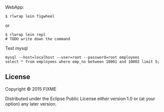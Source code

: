 
WebApp:
```fish
$ rlwrap lein figwheel
```

or
```fish
$ rlwrap lein repl
# TODO write down the command
```

Test mysql
```mysql
mysql --host=localhost --user=root --password=root employees
select * from employees where emp_no between 10001 and 10002 limit 5;
```
## License

Copyright © 2015 FIXME

Distributed under the Eclipse Public License either version 1.0 or (at
your option) any later version.
